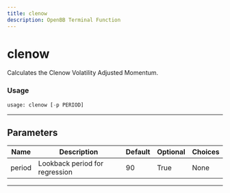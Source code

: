 ```yaml
---
title: clenow
description: OpenBB Terminal Function
---
```


# clenow

Calculates the Clenow Volatility Adjusted Momentum.
### Usage 
```python
usage: clenow [-p PERIOD]
```
---
## Parameters
| Name | Description | Default | Optional | Choices |
| ---- | ----------- | ------- | -------- | ------- |
| period | Lookback period for regression | 90 | True | None |
---
